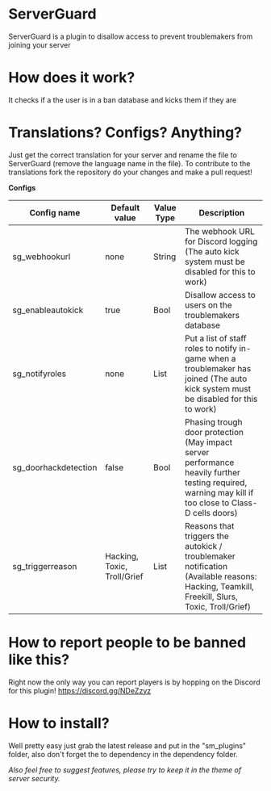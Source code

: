# ServerGuard

ServerGuard is a plugin to disallow access to prevent troublemakers from joining your server

# How does it work?

It checks if a the user is in a ban database and kicks them if they are

# Translations? Configs? Anything?

Just get the correct translation for your server and rename the file to ServerGuard (remove the language name in the file).
To contribute to the translations fork the repository do your changes and make a pull request!

__Configs__

|Config name|Default value|Value Type|Description|
|---|---|---|---|
|sg_webhookurl|none|String|The webhook URL for Discord logging (The auto kick system must be disabled for this to work)|
|sg_enableautokick|true|Bool|Disallow access to users on the troublemakers database|
|sg_notifyroles|none|List|Put a list of staff roles to notify in-game when a troublemaker has joined (The auto kick system must be disabled for this to work)|
|sg_doorhackdetection|false|Bool|Phasing trough door protection (May impact server performance heavily further testing required, warning may kill if too close to Class-D cells doors)|
|sg_triggerreason|Hacking, Toxic, Troll/Grief|List|Reasons that triggers the autokick / troublemaker notification (Available reasons: Hacking, Teamkill, Freekill, Slurs, Toxic, Troll/Grief)|

# How to report people to be banned like this?

Right now the only way you can report players is by hopping on the Discord for this plugin! https://discord.gg/NDeZzyz

# How to install?

Well pretty easy just grab the latest release and put in the "sm_plugins" folder, also don't forget the to dependency in the dependency folder.


*Also feel free to suggest features, please try to keep it in the theme of server security.*